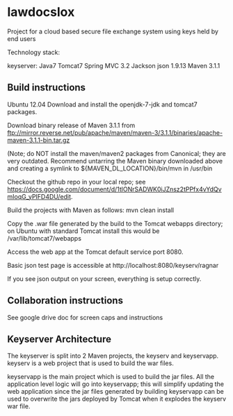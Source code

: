 lawdocslox
==========

Project for a cloud based secure file exchange system using keys held by end users

Technology stack:

keyserver:
	Java7
	Tomcat7
	Spring MVC 3.2
	Jackson json 1.9.13
	Maven 3.1.1

Build instructions
------------------

Ubuntu 12.04
Download and install the openjdk-7-jdk and tomcat7 packages.

Download binary release of Maven 3.1.1 from 
ftp://mirror.reverse.net/pub/apache/maven/maven-3/3.1.1/binaries/apache-maven-3.1.1-bin.tar.gz

(Note; do NOT install the maven/maven2 packages from Canonical; they are
very outdated. Recommend untarring the Maven binary downloaded above
and creating a symlink to ${MAVEN_DL_LOCATION}/bin/mvn in /usr/bin

Checkout the github repo in your local repo; see https://docs.google.com/document/d/1tlONrSADWK0iJZnsz2tPPfx4vYdQvmIoqG_yPIFD4DU/edit.

Build the projects with Maven as follows:
mvn clean install

Copy the .war file generated by the build to the Tomcat webapps directory;
on Ubuntu with standard Tomcat install this would be /var/lib/tomcat7/webapps

Access the web app at the Tomcat default service port 8080.

Basic json test page is accessible at
http://localhost:8080/keyserv/ragnar

If you see json output on your screen, everything is setup correctly.

Collaboration instructions
--------------------------
See google drive doc for screen caps and instructions

Keyserver Architecture
----------------------

The keyserver is split into 2 Maven projects, the keyserv and keyservapp.
keyserv is a web project that is used to build the war files. 

keyservapp is the main project which is used to build the jar files. All the 
application level logic will go into keyservapp; this will simplify updating the
web application since the jar files generated by building keyservapp can be
used to overwrite the jars deployed by Tomcat when it explodes the keyserv 
war file.
